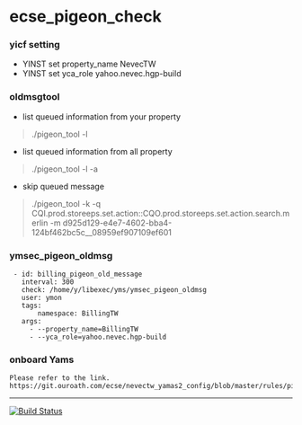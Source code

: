 # ecse_pigeon_check
### yicf setting

- YINST set property_name NevecTW
- YINST set yca_role yahoo.nevec.hgp-build

### oldmsgtool

 * list queued information from your property 

> ./pigeon_tool -l

* list queued information from all property

> ./pigeon_tool -l -a

* skip queued message

> ./pigeon_tool -k -q
 CQI.prod.storeeps.set.action::CQO.prod.storeeps.set.action.search.merlin
-m d925d129-e4e7-4602-bba4-124bf462bc5c__08959ef907109ef601

### ymsec_pigeon_oldmsg


     - id: billing_pigeon_old_message
       interval: 300
       check: /home/y/libexec/yms/ymsec_pigeon_oldmsg
       user: ymon
       tags:
           namespace: BillingTW
       args:
         - --property_name=BillingTW
         - --yca_role=yahoo.nevec.hgp-build

### onboard Yams
    Please refer to the link.
    https://git.ouroath.com/ecse/nevectw_yamas2_config/blob/master/rules/pigeon_300.yo
---
[![Build Status](https://api.screwdriver.corp.yahoo.com:4443/badge/310646/component/icon)](https://api.screwdriver.corp.yahoo.com:4443/badge/310646/component/target)
